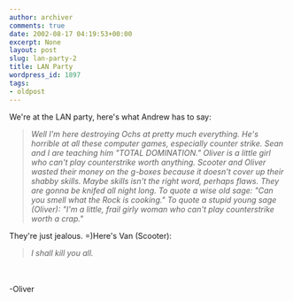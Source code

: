 ```yaml
---
author: archiver
comments: true
date: 2002-08-17 04:19:53+00:00
excerpt: None
layout: post
slug: lan-party-2
title: LAN Party
wordpress_id: 1897
tags:
- oldpost
---
```


We're at the LAN party, here's what Andrew has to say:<blockquote><i>Well I'm here destroying Ochs at pretty much everything.  He's horrible at all these computer games, especially counter strike.  Sean and I are teaching him "TOTAL DOMINATION."  Oliver is a little girl who can't play counterstrike worth anything.  Scooter and Oliver wasted their money on the g-boxes because it doesn't cover up their shabby skills.  Maybe skills isn't the right word, perhaps flaws.  They are gonna be knifed all night long.  To quote a wise old sage: "Can you smell what the Rock is cooking."  To quote a stupid young sage (Oliver): "I'm a little, frail girly woman who can't play counterstrike worth a crap." </i></blockquote>They're just jealous. =)Here's Van (Scooter):<blockquote><i>I shall kill you all.</i></blockquote><br /><br />-Oliver